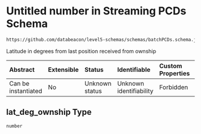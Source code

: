 # Untitled number in Streaming PCDs Schema

```txt
https://github.com/databeacon/level5-schemas/schemas/batchPCDs.schema.json#/properties/lat_deg_ownship
```

Latitude in degrees from last position received from ownship

| Abstract            | Extensible | Status         | Identifiable            | Custom Properties | Additional Properties | Access Restrictions | Defined In                                                                        |
| :------------------ | :--------- | :------------- | :---------------------- | :---------------- | :-------------------- | :------------------ | :-------------------------------------------------------------------------------- |
| Can be instantiated | No         | Unknown status | Unknown identifiability | Forbidden         | Allowed               | none                | [batchPCDs.schema.json\*](../../out/batchPCDs.schema.json "open original schema") |

## lat\_deg\_ownship Type

`number`
